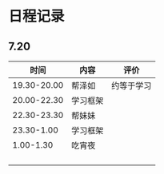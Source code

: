 # 日程记录

## 7.20

| 时间        | 内容     | 评价       |
| ----------- | -------- | ---------- |
| 19.30-20.00 | 帮泽如   | 约等于学习 |
| 20.00-22.30 | 学习框架 |            |
| 22.30-23.30 | 帮妹妹   |            |
| 23.30-1.00  | 学习框架 |            |
| 1.00-1.30   | 吃宵夜   |            |
|             |          |            |
|             |          |            |
|             |          |            |
|             |          |            |

